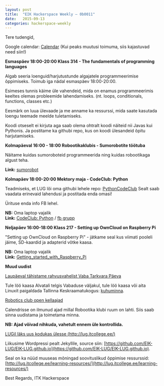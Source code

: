 ```yaml
---
layout: post
title:  "EIK Hackerspace Weekly – 0b0011"
date:   2015-09-13
categories: hackerspace-weekly
---
```


Tere tudengid,

Google calendar: [Calendar](https://www.google.com/calendar/embed?src=c28hbeqbtg3ri59eebm6fp3bto%40group.calendar.google.com&ctz=Europe/Tallinn) (Kui peaks muutusi toimuma, siis kajastuvad need siin!)

**Esmaspäev 18:00-20:00 Klass 314 - The fundamentals of programming languages**

Algab seeria loenguid/harjutustunde algajatele programmeerimise õppimiseks.
Toimub iga nädal esmaspäev 18:00-20:00.

Esimeses tunnis käime üle vahendeid, mida on enamus programmeerimis keeltes
olemas probleemide lahendamiseks. (nt. loops, conditionals,
functions, classes etc.)

Eesmärk on luua ülevaade ja me anname ka ressurssi, mida saate kasutada loengu
teemade meelde tuletamiseks.

Koodi otseselt ei kirjuta aga saab olema ohtralt koodi näiteid nii
Javas kui Pythonis. Ja postitame ka githubi repo,
kus on koodi ülesandeid õpitu harjutamiseks.

**Kolmapäeval 16:00 - 18:00 Robootikaklubis - Sumorobotite töötuba**

Näitame kuidas sumoroboteid programmeerida ning kuidas robootikaga algust teha.

**Link:** [sumorobot](http://robot.itcollege.ee/projektid/sumorobot/)

**Kolmapäev 18:00-20:00 Mektory maja - CodeClub: Python**

Teadmiseks, et LUG lõi oma githubi lehele repo: [PythonCodeClub](https://github.com/EIK-LUG/PythonCodeClub)
Sealt saab vaadata erinevaid lahendusi ja postitada enda omasi!

Ürituse enda info FB lehel.

**NB:** Oma laptop vajalik<br>
**Link:** [CodeClub: Python](http://www.ttu.ee/projects/mektory-eng/events-2/introductory-interdisciplinary-courses/) / [fb grupp](https://www.facebook.com/groups/518152608341532/)

**Neljapäev 16:00-18:00 Klass 217 - Setting up OwnCloud on Raspberry Pi**

 "Setting up OwnCloud on Raspberry Pi" - jätkame seal kus viimati pooleli jäime,
 SD-kaardid ja adapterid võtke kaasa.

**NB:** Oma laptop vajalik<br>
**Link:** [Getting_started_with_Raspberry_Pi](https://wiki.itcollege.ee/index.php/Getting_started_with_Raspberry_Pi)

**Muud uudist**

<u>Laupäeval tähistame rahvusvahelist Vaba Tarkvara Päeva</u>

Tule löö kaasa Alvatali telgis Vabaduse väljakul, tule löö kaasa või aita
Linuxit paigaldada Tallinna Keskraamatukogus: [kuhuminna](http://kuhuminna.tallinn.ee/Sundmused/vaba-tarkvara-paev-tallinna-keskraamatukogus-estonia-pst-8).

<u>Robotics club open kellaajad</u>

Calendrisse on ilmunud ajad millal Robootika klubi ruum on lahti. Siis saab sinna uudistama ja toimetama minna.

**NB: Ajad võivad nihkuda, vahetult ennem üle kontrollida.**

<u>LUGil läks uus kodukas ülesse <a href="http://lug.itcollege.ee/">(http://lug.itcollege.ee/)</a></u>

Liikusime Wordpressi pealt Jekyllile, source siin: [https://github.com/EIK-LUG/EIK-LUG.github.io](https://github.com/EIK-LUG/EIK-LUG.github.io).

Seal on ka nüüd muuseas mõningad soovituslikud õppimise ressurssid: [http://lug.itcollege.ee/learning-resources/](http://lug.itcollege.ee/learning-resources/)

Best Regards,
ITK Hackerspace

